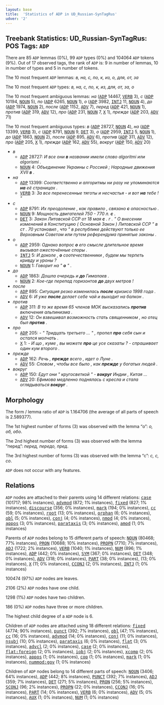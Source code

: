```yaml
---
layout: base
title:  'Statistics of ADP in UD_Russian-SynTagRus'
udver: '2'
---
```


## Treebank Statistics: UD_Russian-SynTagRus: POS Tags: `ADP`

There are 85 `ADP` lemmas (0%), 99 `ADP` types (0%) and 104064 `ADP` tokens (9%).
Out of 17 observed tags, the rank of `ADP` is: 9 in number of lemmas, 10 in number of types and 5 in number of tokens.

The 10 most frequent `ADP` lemmas: <em>в, на, с, по, к, из, о, для, от, за</em>

The 10 most frequent `ADP` types:  <em>в, на, с, по, к, из, для, от, за, о</em>

The 10 most frequent ambiguous lemmas: <em>на</em> (<tt><a href="ru_syntagrus-pos-ADP.html">ADP</a></tt> 14467, <tt><a href="ru_syntagrus-pos-VERB.html">VERB</a></tt> 3), <em>с</em> (<tt><a href="ru_syntagrus-pos-ADP.html">ADP</a></tt> 10194, <tt><a href="ru_syntagrus-pos-NOUN.html">NOUN</a></tt> 5), <em>по</em> (<tt><a href="ru_syntagrus-pos-ADP.html">ADP</a></tt> 6265, <tt><a href="ru_syntagrus-pos-NOUN.html">NOUN</a></tt> 1), <em>о</em> (<tt><a href="ru_syntagrus-pos-ADP.html">ADP</a></tt> 3982, <tt><a href="ru_syntagrus-pos-INTJ.html">INTJ</a></tt> 11, <tt><a href="ru_syntagrus-pos-NOUN.html">NOUN</a></tt> 4), <em>до</em> (<tt><a href="ru_syntagrus-pos-ADP.html">ADP</a></tt> 1974, <tt><a href="ru_syntagrus-pos-NOUN.html">NOUN</a></tt> 2), <em>после</em> (<tt><a href="ru_syntagrus-pos-ADP.html">ADP</a></tt> 1152, <tt><a href="ru_syntagrus-pos-ADV.html">ADV</a></tt> 7), <em>перед</em> (<tt><a href="ru_syntagrus-pos-ADP.html">ADP</a></tt> 421, <tt><a href="ru_syntagrus-pos-NOUN.html">NOUN</a></tt> 1), <em>против</em> (<tt><a href="ru_syntagrus-pos-ADP.html">ADP</a></tt> 319, <tt><a href="ru_syntagrus-pos-ADV.html">ADV</a></tt> 12), <em>про</em> (<tt><a href="ru_syntagrus-pos-ADP.html">ADP</a></tt> 231, <tt><a href="ru_syntagrus-pos-NOUN.html">NOUN</a></tt> 7, <tt><a href="ru_syntagrus-pos-X.html">X</a></tt> 1), <em>прежде</em> (<tt><a href="ru_syntagrus-pos-ADP.html">ADP</a></tt> 203, <tt><a href="ru_syntagrus-pos-ADV.html">ADV</a></tt> 71)

The 10 most frequent ambiguous types:  <em>в</em> (<tt><a href="ru_syntagrus-pos-ADP.html">ADP</a></tt> 28727, <tt><a href="ru_syntagrus-pos-NOUN.html">NOUN</a></tt> 4), <em>на</em> (<tt><a href="ru_syntagrus-pos-ADP.html">ADP</a></tt> 13399, <tt><a href="ru_syntagrus-pos-VERB.html">VERB</a></tt> 3), <em>с</em> (<tt><a href="ru_syntagrus-pos-ADP.html">ADP</a></tt> 8791, <tt><a href="ru_syntagrus-pos-NOUN.html">NOUN</a></tt> 9, <tt><a href="ru_syntagrus-pos-DET.html">DET</a></tt> 3), <em>о</em> (<tt><a href="ru_syntagrus-pos-ADP.html">ADP</a></tt> 2959, <tt><a href="ru_syntagrus-pos-INTJ.html">INTJ</a></tt> 5, <tt><a href="ru_syntagrus-pos-NOUN.html">NOUN</a></tt> 1), <em>до</em> (<tt><a href="ru_syntagrus-pos-ADP.html">ADP</a></tt> 1863, <tt><a href="ru_syntagrus-pos-NOUN.html">NOUN</a></tt> 2), <em>после</em> (<tt><a href="ru_syntagrus-pos-ADP.html">ADP</a></tt> 895, <tt><a href="ru_syntagrus-pos-ADV.html">ADV</a></tt> 6), <em>против</em> (<tt><a href="ru_syntagrus-pos-ADP.html">ADP</a></tt> 311, <tt><a href="ru_syntagrus-pos-ADV.html">ADV</a></tt> 12), <em>про</em> (<tt><a href="ru_syntagrus-pos-ADP.html">ADP</a></tt> 205, <tt><a href="ru_syntagrus-pos-X.html">X</a></tt> 1), <em>прежде</em> (<tt><a href="ru_syntagrus-pos-ADP.html">ADP</a></tt> 162, <tt><a href="ru_syntagrus-pos-ADV.html">ADV</a></tt> 55), <em>вокруг</em> (<tt><a href="ru_syntagrus-pos-ADP.html">ADP</a></tt> 150, <tt><a href="ru_syntagrus-pos-ADV.html">ADV</a></tt> 20)


* <em>в</em>
  * <tt><a href="ru_syntagrus-pos-ADP.html">ADP</a></tt> 28727: <em>И все они <b>в</b> названии имели слово algoritmi или algorismi .</em>
  * <tt><a href="ru_syntagrus-pos-NOUN.html">NOUN</a></tt> 4: <em>Объединение Украины с Россией ; Народные движения XVII <b>в</b> .</em>
* <em>на</em>
  * <tt><a href="ru_syntagrus-pos-ADP.html">ADP</a></tt> 13399: <em>Соответственно и алгоритмы ни разу не упоминаются <b>на</b> её страницах .</em>
  * <tt><a href="ru_syntagrus-pos-VERB.html">VERB</a></tt> 3: <em>За все перенесенные тяготы и несчастья - и вот <b>на</b> тебе ! "</em>
* <em>с</em>
  * <tt><a href="ru_syntagrus-pos-ADP.html">ADP</a></tt> 8791: <em>Их преодоление , как правило , связано <b>с</b> опасностью .</em>
  * <tt><a href="ru_syntagrus-pos-NOUN.html">NOUN</a></tt> 9: <em>Мощность двигателей 750 - 770 л. <b>с</b> .</em>
  * <tt><a href="ru_syntagrus-pos-DET.html">DET</a></tt> 3: <em>Закон Литовской ССР от 18 мая <b>с</b> . г . " О внесении изменений в Конституцию ( Основной Закон ) Литовской ССР " в ст . 70 установил , что " в республике действуют только ее Верховным Советом или путем референдума принятые законы .</em>
* <em>о</em>
  * <tt><a href="ru_syntagrus-pos-ADP.html">ADP</a></tt> 2959: <em>Однако вопрос <b>о</b> его смысле длительное время вызывал ожесточённые споры .</em>
  * <tt><a href="ru_syntagrus-pos-INTJ.html">INTJ</a></tt> 5: <em>И доколе , <b>о</b> соотечественники , будем мы терпеть кривду и уроны ?</em>
  * <tt><a href="ru_syntagrus-pos-NOUN.html">NOUN</a></tt> 1: <em>Говорит на " <b>о</b> " .</em>
* <em>до</em>
  * <tt><a href="ru_syntagrus-pos-ADP.html">ADP</a></tt> 1863: <em>Дошла очередь и <b>до</b> Гималаев .</em>
  * <tt><a href="ru_syntagrus-pos-NOUN.html">NOUN</a></tt> 2: <em>Кое-где перепад горизонтов <b>до</b> двух метров !</em>
* <em>после</em>
  * <tt><a href="ru_syntagrus-pos-ADP.html">ADP</a></tt> 895: <em>Ситуация резко изменилась <b>после</b> кризиса 1998 года .</em>
  * <tt><a href="ru_syntagrus-pos-ADV.html">ADV</a></tt> 6: <em>И уже <b>после</b> делает себе чай и выходит на балкон .</em>
* <em>против</em>
  * <tt><a href="ru_syntagrus-pos-ADP.html">ADP</a></tt> 311: <em>В то же время 65 членов МОК высказались <b>против</b> включения альпинизма .</em>
  * <tt><a href="ru_syntagrus-pos-ADV.html">ADV</a></tt> 12: <em>Он взвешивал возможность стать священником , но отец был <b>против</b> .</em>
* <em>про</em>
  * <tt><a href="ru_syntagrus-pos-ADP.html">ADP</a></tt> 205: <em>- " Тридцать третьего … " , пропел <b>про</b> себя сын и остался молчать .</em>
  * <tt><a href="ru_syntagrus-pos-X.html">X</a></tt> 1: <em>- И що , куме , вы можете <b>про</b> це усе сказаты ? - спрашивает один кум второго .</em>
* <em>прежде</em>
  * <tt><a href="ru_syntagrus-pos-ADP.html">ADP</a></tt> 162: <em>Речь , <b>прежде</b> всего , идет о Луне .</em>
  * <tt><a href="ru_syntagrus-pos-ADV.html">ADV</a></tt> 55: <em>Словом , чтобы все было , как <b>прежде</b> у богатых людей .</em>
* <em>вокруг</em>
  * <tt><a href="ru_syntagrus-pos-ADP.html">ADP</a></tt> 150: <em>Едут они " кругосветкой " - <b>вокруг</b> Индии , Китая …</em>
  * <tt><a href="ru_syntagrus-pos-ADV.html">ADV</a></tt> 20: <em>Ефимова медленно поднялась с кресла и стала оглядываться <b>вокруг</b> .</em>

## Morphology

The form / lemma ratio of `ADP` is 1.164706 (the average of all parts of speech is 2.589377).

The 1st highest number of forms (3) was observed with the lemma “о”: <em>о, об, обо</em>.

The 2nd highest number of forms (3) was observed with the lemma “перед”: <em>перед, передо, пред</em>.

The 3rd highest number of forms (3) was observed with the lemma “с”: <em>c, с, со</em>.

`ADP` does not occur with any features.


## Relations

`ADP` nodes are attached to their parents using 14 different relations: <tt><a href="ru_syntagrus-dep-case.html">case</a></tt> (101717; 98% instances), <tt><a href="ru_syntagrus-dep-advmod.html">advmod</a></tt> (872; 1% instances), <tt><a href="ru_syntagrus-dep-fixed.html">fixed</a></tt> (827; 1% instances), <tt><a href="ru_syntagrus-dep-discourse.html">discourse</a></tt> (356; 0% instances), <tt><a href="ru_syntagrus-dep-mark.html">mark</a></tt> (194; 0% instances), <tt><a href="ru_syntagrus-dep-cc.html">cc</a></tt> (59; 0% instances), <tt><a href="ru_syntagrus-dep-root.html">root</a></tt> (13; 0% instances), <tt><a href="ru_syntagrus-dep-orphan.html">orphan</a></tt> (6; 0% instances), <tt><a href="ru_syntagrus-dep-obl.html">obl</a></tt> (5; 0% instances), <tt><a href="ru_syntagrus-dep-conj.html">conj</a></tt> (4; 0% instances), <tt><a href="ru_syntagrus-dep-nmod.html">nmod</a></tt> (4; 0% instances), <tt><a href="ru_syntagrus-dep-appos.html">appos</a></tt> (3; 0% instances), <tt><a href="ru_syntagrus-dep-parataxis.html">parataxis</a></tt> (3; 0% instances), <tt><a href="ru_syntagrus-dep-amod.html">amod</a></tt> (1; 0% instances)

Parents of `ADP` nodes belong to 15 different parts of speech: <tt><a href="ru_syntagrus-pos-NOUN.html">NOUN</a></tt> (80468; 77% instances), <tt><a href="ru_syntagrus-pos-PRON.html">PRON</a></tt> (10688; 10% instances), <tt><a href="ru_syntagrus-pos-PROPN.html">PROPN</a></tt> (7710; 7% instances), <tt><a href="ru_syntagrus-pos-ADJ.html">ADJ</a></tt> (1722; 2% instances), <tt><a href="ru_syntagrus-pos-VERB.html">VERB</a></tt> (1040; 1% instances), <tt><a href="ru_syntagrus-pos-NUM.html">NUM</a></tt> (896; 1% instances), <tt><a href="ru_syntagrus-pos-ADP.html">ADP</a></tt> (442; 0% instances), <tt><a href="ru_syntagrus-pos-SYM.html">SYM</a></tt> (367; 0% instances), <tt><a href="ru_syntagrus-pos-DET.html">DET</a></tt> (348; 0% instances), <tt><a href="ru_syntagrus-pos-ADV.html">ADV</a></tt> (318; 0% instances), <tt><a href="ru_syntagrus-pos-PART.html">PART</a></tt> (38; 0% instances),  (13; 0% instances), <tt><a href="ru_syntagrus-pos-X.html">X</a></tt> (11; 0% instances), <tt><a href="ru_syntagrus-pos-CCONJ.html">CCONJ</a></tt> (2; 0% instances), <tt><a href="ru_syntagrus-pos-INTJ.html">INTJ</a></tt> (1; 0% instances)

100474 (97%) `ADP` nodes are leaves.

2106 (2%) `ADP` nodes have one child.

1298 (1%) `ADP` nodes have two children.

186 (0%) `ADP` nodes have three or more children.

The highest child degree of a `ADP` node is 6.

Children of `ADP` nodes are attached using 18 different relations: <tt><a href="ru_syntagrus-dep-fixed.html">fixed</a></tt> (4774; 90% instances), <tt><a href="ru_syntagrus-dep-punct.html">punct</a></tt> (392; 7% instances), <tt><a href="ru_syntagrus-dep-obl.html">obl</a></tt> (47; 1% instances), <tt><a href="ru_syntagrus-dep-cc.html">cc</a></tt> (16; 0% instances), <tt><a href="ru_syntagrus-dep-advmod.html">advmod</a></tt> (14; 0% instances), <tt><a href="ru_syntagrus-dep-conj.html">conj</a></tt> (11; 0% instances), <tt><a href="ru_syntagrus-dep-nsubj.html">nsubj</a></tt> (10; 0% instances), <tt><a href="ru_syntagrus-dep-parataxis.html">parataxis</a></tt> (6; 0% instances), <tt><a href="ru_syntagrus-dep-flat.html">flat</a></tt> (3; 0% instances), <tt><a href="ru_syntagrus-dep-advcl.html">advcl</a></tt> (2; 0% instances), <tt><a href="ru_syntagrus-dep-case.html">case</a></tt> (2; 0% instances), <tt><a href="ru_syntagrus-dep-flat-foreign.html">flat:foreign</a></tt> (2; 0% instances), <tt><a href="ru_syntagrus-dep-iobj.html">iobj</a></tt> (2; 0% instances), <tt><a href="ru_syntagrus-dep-xcomp.html">xcomp</a></tt> (2; 0% instances), <tt><a href="ru_syntagrus-dep-appos.html">appos</a></tt> (1; 0% instances), <tt><a href="ru_syntagrus-dep-cop.html">cop</a></tt> (1; 0% instances), <tt><a href="ru_syntagrus-dep-mark.html">mark</a></tt> (1; 0% instances), <tt><a href="ru_syntagrus-dep-nummod-gov.html">nummod:gov</a></tt> (1; 0% instances)

Children of `ADP` nodes belong to 14 different parts of speech: <tt><a href="ru_syntagrus-pos-NOUN.html">NOUN</a></tt> (3406; 64% instances), <tt><a href="ru_syntagrus-pos-ADP.html">ADP</a></tt> (442; 8% instances), <tt><a href="ru_syntagrus-pos-PUNCT.html">PUNCT</a></tt> (392; 7% instances), <tt><a href="ru_syntagrus-pos-ADJ.html">ADJ</a></tt> (359; 7% instances), <tt><a href="ru_syntagrus-pos-DET.html">DET</a></tt> (271; 5% instances), <tt><a href="ru_syntagrus-pos-PRON.html">PRON</a></tt> (256; 5% instances), <tt><a href="ru_syntagrus-pos-SCONJ.html">SCONJ</a></tt> (96; 2% instances), <tt><a href="ru_syntagrus-pos-PROPN.html">PROPN</a></tt> (22; 0% instances), <tt><a href="ru_syntagrus-pos-CCONJ.html">CCONJ</a></tt> (16; 0% instances), <tt><a href="ru_syntagrus-pos-PART.html">PART</a></tt> (14; 0% instances), <tt><a href="ru_syntagrus-pos-VERB.html">VERB</a></tt> (6; 0% instances), <tt><a href="ru_syntagrus-pos-ADV.html">ADV</a></tt> (5; 0% instances), <tt><a href="ru_syntagrus-pos-AUX.html">AUX</a></tt> (1; 0% instances), <tt><a href="ru_syntagrus-pos-NUM.html">NUM</a></tt> (1; 0% instances)

